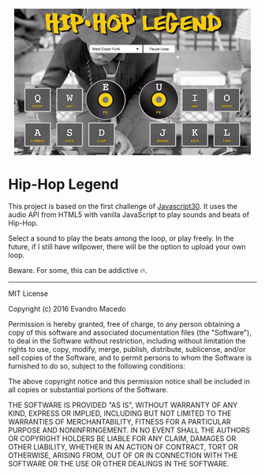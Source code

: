 <p align="center">
  <img src="img/preview.gif" alt="Hip-Hop Legend!">
</p>

# Hip-Hop Legend

This project is based on the first challenge of [Javascript30](https://javascript30.com/). It uses the audio API from HTML5 with vanilla JavaScript to play sounds and beats of Hip-Hop.

Select a sound to play the beats among the loop, or play freely. In the future, if I still have willpower, there will be the option to upload your own loop.

Beware. For some, this can be addictive 🔥.

---
MIT License

Copyright (c) 2016 Evandro Macedo

Permission is hereby granted, free of charge, to any person obtaining a copy
of this software and associated documentation files (the "Software"), to deal
in the Software without restriction, including without limitation the rights
to use, copy, modify, merge, publish, distribute, sublicense, and/or sell
copies of the Software, and to permit persons to whom the Software is
furnished to do so, subject to the following conditions:

The above copyright notice and this permission notice shall be included in all
copies or substantial portions of the Software.

THE SOFTWARE IS PROVIDED "AS IS", WITHOUT WARRANTY OF ANY KIND, EXPRESS OR
IMPLIED, INCLUDING BUT NOT LIMITED TO THE WARRANTIES OF MERCHANTABILITY,
FITNESS FOR A PARTICULAR PURPOSE AND NONINFRINGEMENT. IN NO EVENT SHALL THE
AUTHORS OR COPYRIGHT HOLDERS BE LIABLE FOR ANY CLAIM, DAMAGES OR OTHER
LIABILITY, WHETHER IN AN ACTION OF CONTRACT, TORT OR OTHERWISE, ARISING FROM,
OUT OF OR IN CONNECTION WITH THE SOFTWARE OR THE USE OR OTHER DEALINGS IN THE
SOFTWARE.
